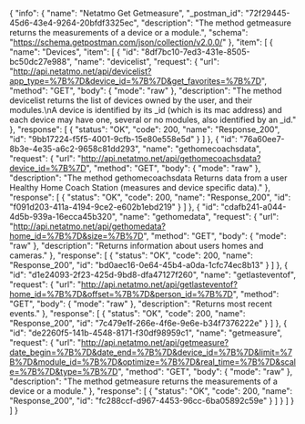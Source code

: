 {
  "info": {
    "name": "Netatmo Get Getmeasure",
    "_postman_id": "72f29445-45d6-43e4-9264-20bfdf3325ec",
    "description": "The method getmeasure returns the measurements of a device or a module.",
    "schema": "https://schema.getpostman.com/json/collection/v2.0.0/"
  },
  "item": [
    {
      "name": "Devices",
      "item": [
        {
          "id": "8df7bc10-7ed3-431e-8505-bc50dc27e988",
          "name": "devicelist",
          "request": {
            "url": "http://api.netatmo.net/api/devicelist?app_type=%7B%7D&device_id=%7B%7D&get_favorites=%7B%7D",
            "method": "GET",
            "body": {
              "mode": "raw"
            },
            "description": "The method devicelist returns the list of devices owned by the user, and their modules.\nA device is identified by its _id (which is its mac address) and each device may have one, several or no modules, also identified by an _id."
          },
          "response": [
            {
              "status": "OK",
              "code": 200,
              "name": "Response_200",
              "id": "9bb17224-f5f5-4001-9cfb-15e80e558e5d"
            }
          ]
        },
        {
          "id": "76a60ee7-8b3e-4e35-a6c2-9658c81dd293",
          "name": "gethomecoachsdata",
          "request": {
            "url": "http://api.netatmo.net/api/gethomecoachsdata?device_id=%7B%7D",
            "method": "GET",
            "body": {
              "mode": "raw"
            },
            "description": "The method gethomecoachsdata Returns data from a user Healthy Home Coach Station (measures and device specific data)."
          },
          "response": [
            {
              "status": "OK",
              "code": 200,
              "name": "Response_200",
              "id": "f091d203-411a-4194-9ce2-e602b1ebd219"
            }
          ]
        },
        {
          "id": "cdafb241-a044-4d5b-939a-16ecca45b320",
          "name": "gethomedata",
          "request": {
            "url": "http://api.netatmo.net/api/gethomedata?home_id=%7B%7D&size=%7B%7D",
            "method": "GET",
            "body": {
              "mode": "raw"
            },
            "description": "Returns information about users homes and cameras."
          },
          "response": [
            {
              "status": "OK",
              "code": 200,
              "name": "Response_200",
              "id": "bd0aec16-0e64-45b4-a0da-1cfc74ec8b13"
            }
          ]
        },
        {
          "id": "d1e24093-2f23-425d-9bd8-dfa47127f260",
          "name": "getlasteventof",
          "request": {
            "url": "http://api.netatmo.net/api/getlasteventof?home_id=%7B%7D&offset=%7B%7D&person_id=%7B%7D",
            "method": "GET",
            "body": {
              "mode": "raw"
            },
            "description": "Returns most recent events."
          },
          "response": [
            {
              "status": "OK",
              "code": 200,
              "name": "Response_200",
              "id": "7c479e1f-266e-4f6e-9e6e-b34f7376222e"
            }
          ]
        },
        {
          "id": "de2260f5-141b-4548-8171-f30df98959c1",
          "name": "getmeasure",
          "request": {
            "url": "http://api.netatmo.net/api/getmeasure?date_begin=%7B%7D&date_end=%7B%7D&device_id=%7B%7D&limit=%7B%7D&module_id=%7B%7D&optimize=%7B%7D&real_time=%7B%7D&scale=%7B%7D&type=%7B%7D",
            "method": "GET",
            "body": {
              "mode": "raw"
            },
            "description": "The method getmeasure returns the measurements of a device or a module."
          },
          "response": [
            {
              "status": "OK",
              "code": 200,
              "name": "Response_200",
              "id": "fc288ccf-d967-4453-96cc-6ba05892c59e"
            }
          ]
        }
      ]
    }
  ]
}